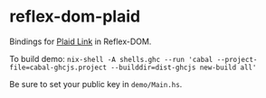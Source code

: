 # reflex-dom-plaid

Bindings for [Plaid Link](https://plaid.com/docs/quickstart/#client-side-link-configuration) in Reflex-DOM.

To build demo: `nix-shell -A shells.ghc --run 'cabal --project-file=cabal-ghcjs.project --builddir=dist-ghcjs new-build all'`

Be sure to set your public key in `demo/Main.hs`.


